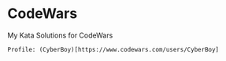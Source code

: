 # CodeWars
My Kata Solutions for CodeWars
```
Profile: (CyberBoy)[https://www.codewars.com/users/CyberBoy]
